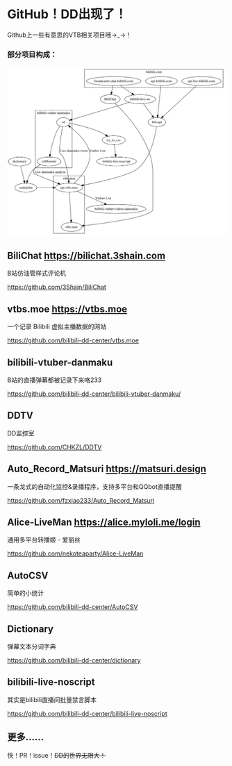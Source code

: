 # GitHub！DD出现了！

Github上一些有意思的VTB相关项目哦→\_→！

### 部分项目构成：

![dependency](dependency.svg)

## BiliChat <https://bilichat.3shain.com>

B站仿油管样式评论机

<https://github.com/3Shain/BiliChat>

## vtbs.moe <https://vtbs.moe>

一个记录 Bilibili 虚拟主播数据的网站

<https://github.com/bilibili-dd-center/vtbs.moe>

## bilibili-vtuber-danmaku

B站的直播弹幕都被记录下来咯233

<https://github.com/bilibili-dd-center/bilibili-vtuber-danmaku/>

## DDTV

DD监控室

<https://github.com/CHKZL/DDTV>

## Auto_Record_Matsuri <https://matsuri.design>

一条龙式的自动化监控&录播程序，支持多平台和QQbot直播提醒

<https://github.com/fzxiao233/Auto_Record_Matsuri>

## Alice-LiveMan <https://alice.myloli.me/login>

通用多平台转播姬 - 爱丽丝

<https://github.com/nekoteaparty/Alice-LiveMan>

## AutoCSV

简单的小统计

<https://github.com/bilibili-dd-center/AutoCSV>

## Dictionary

弹幕文本分词字典

<https://github.com/bilibili-dd-center/dictionary>

## bilibili-live-noscript

其实是bilibili直播间批量禁言脚本

<https://github.com/bilibili-dd-center/bilibili-live-noscript>

## 更多…...

快！PR！issue！~~DD的世界无限大！~~